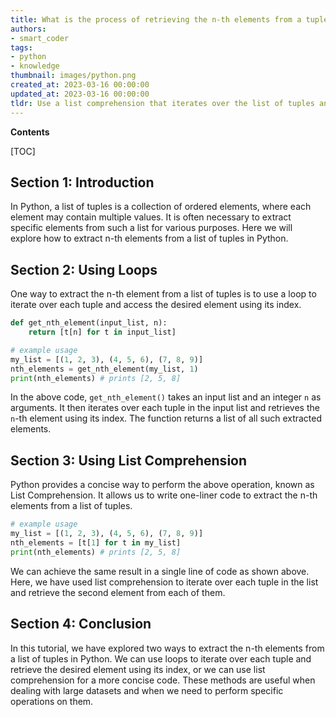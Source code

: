 ```yaml
---
title: What is the process of retrieving the n-th elements from a tuple list?
authors:
- smart_coder
tags:
- python
- knowledge
thumbnail: images/python.png
created_at: 2023-03-16 00:00:00
updated_at: 2023-03-16 00:00:00
tldr: Use a list comprehension that iterates over the list of tuples and extracts the n-th element using indexing.
---
```


**Contents**

[TOC]

## Section 1: Introduction

In Python, a list of tuples is a collection of ordered elements, where each element may contain multiple values. It is often necessary to extract specific elements from such a list for various purposes. Here we will explore how to extract n-th elements from a list of tuples in Python.


## Section 2: Using Loops

One way to extract the n-th element from a list of tuples is to use a loop to iterate over each tuple and access the desired element using its index.

```python
def get_nth_element(input_list, n):
    return [t[n] for t in input_list]

# example usage
my_list = [(1, 2, 3), (4, 5, 6), (7, 8, 9)]
nth_elements = get_nth_element(my_list, 1)
print(nth_elements) # prints [2, 5, 8]
```

In the above code, `get_nth_element()` takes an input list and an integer `n` as arguments. It then iterates over each tuple in the input list and retrieves the `n`-th element using its index. The function returns a list of all such extracted elements.


## Section 3: Using List Comprehension

Python provides a concise way to perform the above operation, known as List Comprehension. It allows us to write one-liner code to extract the n-th elements from a list of tuples.

```python
# example usage
my_list = [(1, 2, 3), (4, 5, 6), (7, 8, 9)]
nth_elements = [t[1] for t in my_list]
print(nth_elements) # prints [2, 5, 8]
```

We can achieve the same result in a single line of code as shown above. Here, we have used list comprehension to iterate over each tuple in the list and retrieve the second element from each of them.


## Section 4: Conclusion

In this tutorial, we have explored two ways to extract the n-th elements from a list of tuples in Python. We can use loops to iterate over each tuple and retrieve the desired element using its index, or we can use list comprehension for a more concise code. These methods are useful when dealing with large datasets and when we need to perform specific operations on them.
